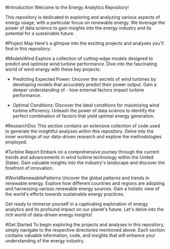 #Introduction
Welcome to the Energy Analytics Repository!

This repository is dedicated to exploring and analyzing various aspects of energy usage, with a particular focus on renewable energy. We leverage the power of data science to gain insights into the energy industry and its potential for a sustainable future.

#Project Map
Here's a glimpse into the exciting projects and analyses you'll find in this repository:

#ModelsWind
Explore a collection of cutting-edge models designed to predict and optimize wind turbine performance. Dive into the fascinating world of wind energy with these key projects:

- Predicting Expected Power: Uncover the secrets of wind turbines by developing models that accurately predict their power output. Gain a deeper understanding of - how external factors impact turbine performance.

- Optimal Conditions: Discover the ideal conditions for maximizing wind turbine efficiency. Unleash the power of data science to identify the perfect combination of factors that yield optimal energy generation.

#ResearchDoc
This section contains an extensive collection of code used to generate the insightful analyses within this repository. Delve into the inner workings of our data-driven research and explore the methodologies employed.

#Turbine Report
Embark on a comprehensive journey through the current trends and advancements in wind turbine technology within the United States. Gain valuable insights into the industry's landscape and discover the forefront of innovation.

#WorldRenewablePatterns
Uncover the global patterns and trends in renewable energy. Explore how different countries and regions are adopting and harnessing various renewable energy sources. Gain a holistic view of the world's efforts towards sustainable energy practices.

Get ready to immerse yourself in a captivating exploration of energy analytics and its profound impact on our planet's future. Let's delve into the rich world of data-driven energy insights!

#Get Started
To begin exploring the projects and analyses in this repository, simply navigate to the respective directories mentioned above. Each section contains valuable information, code, and insights that will enhance your understanding of the energy industry.

